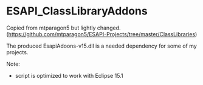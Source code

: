 # ESAPI_ClassLibraryAddons

Copied from mtparagon5 but lightly changed. (https://github.com/mtparagon5/ESAPI-Projects/tree/master/ClassLibraries) 

The produced EsapiAdoons-v15.dll is a needed dependency for some of my projects.

Note:
- script is optimized to work with Eclipse 15.1
